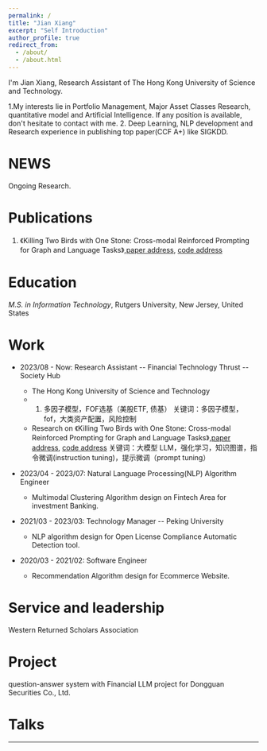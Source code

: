 ```yaml
---
permalink: /
title: "Jian Xiang"
excerpt: "Self Introduction"
author_profile: true
redirect_from: 
  - /about/
  - /about.html
---
```


I'm Jian Xiang, Research Assistant of The Hong Kong University of Science and Technology.

1.My interests lie in Portfolio Management, Major Asset Classes Research, quantitative model and Artificial Intelligence. If any position is available, don't hesitate to contact with me. 
2. Deep Learning, NLP development and Research experience in publishing top paper(CCF A+) like SIGKDD.

NEWS
======
Ongoing Research.

Publications 
======
1. 《Killing Two Birds with One Stone: Cross-modal Reinforced Prompting for Graph and Language Tasks》,[paper address](https://openreview.net/pdf?id=vn3QK2cMRV), [code address](https://github.com/jianxiang95/CMRP.git)


Education 
======
*M.S. in Information Technology*, Rutgers University, New Jersey, United States

Work
======
* 2023/08 - Now: Research Assistant -- Financial Technology Thrust -- Society Hub
  * The Hong Kong University of Science and Technology
  * 1. 多因子模型，FOF选基（美股ETF, 债基）
    关键词：多因子模型，fof，大类资产配置，风险控制
  * Research on 《Killing Two Birds with One Stone: Cross-modal Reinforced Prompting for Graph and Language Tasks》,[paper address](https://openreview.net/pdf?id=vn3QK2cMRV), [code address](https://github.com/jianxiang95/CMRP.git)
    关键词：大模型 LLM，强化学习，知识图谱，指令微调(instruction tuning)，提示微调（prompt tuning）

* 2023/04 - 2023/07: Natural Language Processing(NLP) Algorithm Engineer 
  * Multimodal Clustering Algorithm design on Fintech Area for investment Banking.
  
* 2021/03 - 2023/03: Technology Manager -- Peking University
  * NLP algorithm design for Open License Compliance Automatic Detection tool.

* 2020/03 - 2021/02: Software Engineer 
  * Recommendation Algorithm design for Ecommerce Website.

Service and leadership
======
Western Returned Scholars Association

Project
======
question-answer system with Financial LLM project for Dongguan Securities Co., Ltd.


Talks
======


------
